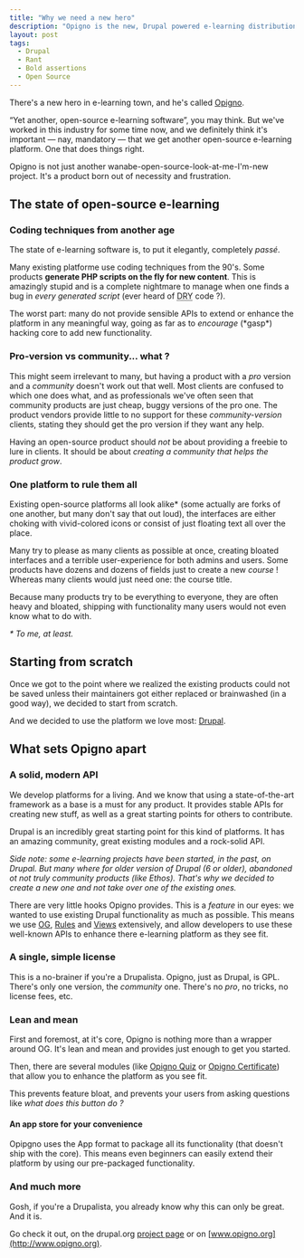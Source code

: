 ```yaml
---
title: "Why we need a new hero"
description: "Opigno is the new, Drupal powered e-learning distribution. This discusses why Opigno is so necessary in this industry."
layout: post
tags:
  - Drupal
  - Rant
  - Bold assertions
  - Open Source
---
```


There's a new hero in e-learning town, and he's called [Opigno](https://drupal.org/project/opigno).

&ldquo;Yet another, open-source e-learning software&rdquo;, you may think. But we've worked in this industry for some time now, and we definitely think it's important &mdash; nay, mandatory &mdash; that we get another open-source e-learning platform. One that does things right.

Opigno is not just another wanabe-open-source-look-at-me-I'm-new project. It's a product born out of necessity and frustration.

## The state of open-source e-learning

### Coding techniques from another age

The state of e-learning software is, to put it elegantly, completely *passé*.

Many existing platforme use coding techniques from the 90's. Some products **generate PHP scripts on the fly for new content**. This is amazingly stupid and is a complete nightmare to manage when one finds a bug in *every generated script* (ever heard of <abbr title="Don't Repeat Yourself">DRY</abbr> code ?).

The worst part: many do not provide sensible APIs to extend or enhance the platform in any meaningful way, going as far as to *encourage* (\*gasp\*) hacking core to add new functionality.

### Pro-version vs community... what ?

This might seem irrelevant to many, but having a product with a *pro* version and a *community* doesn't work out that well. Most clients are confused to which one does what, and as professionals we've often seen that community products are just cheap, buggy versions of the pro one. The product vendors provide little to no support for these *community-version* clients, stating they should get the pro version if they want any help.

Having an open-source product should *not* be about providing a freebie to lure in clients. It should be about *creating a community that helps the product grow*.

### One platform to rule them all

Existing open-source platforms all look alike\* (some actually are forks of one another, but many don't say that out loud), the interfaces are either choking with vivid-colored icons or consist of just floating text all over the place.

Many try to please as many clients as possible at once, creating bloated interfaces and a terrible user-experience for both admins and users. Some products have dozens and dozens of fields just to create a new *course* ! Whereas many clients would just need one: the course title.

Because many products try to be everything to everyone, they are often heavy and bloated, shipping with functionality many users would not even know what to do with.

*\* To me, at least.*

## Starting from scratch

Once we got to the point where we realized the existing products could not be saved unless their maintainers got either replaced or brainwashed (in a good way), we decided to start from scratch.

And we decided to use the platform we love most: [Drupal](https://drupal.org).

## What sets Opigno apart

### A solid, modern API

We develop platforms for a living. And we know that using a state-of-the-art framework as a base is a must for any product. It provides stable APIs for creating new stuff, as well as a great starting points for others to contribute.

Drupal is an incredibly great starting point for this kind of platforms. It has an amazing community, great existing modules and a rock-solid API.

*Side note: some e-learning projects have been started, in the past, on Drupal. But many where for older version of Drupal (6 or older), abandoned ot not truly community products (like Ethos). That's why we decided to create a new one and not take over one of the existing ones.*

There are very little hooks Opigno provides. This is a *feature* in our eyes: we wanted to use existing Drupal functionality as much as possible. This means we use [OG](https://drupal.org/project/og), [Rules](https://drupal.org/project/rules) and [Views](https://drupal.org/project/views) extensively, and allow developers to use these well-known APIs to enhance there e-learning platform as they see fit.

### A single, simple license

This is a no-brainer if you're a Drupalista. Opigno, just as Drupal, is GPL. There's only one version, the *community* one. There's no *pro*, no tricks, no license fees, etc.

### Lean and mean

First and foremost, at it's core, Opigno is nothing more than a wrapper around OG. It's lean and mean and provides just enough to get you started.

Then, there are several modules (like [Opigno Quiz](https://drupal.org/project/opigno_quiz_app) or [Opigno Certificate](https://drupal.org/project/opigno_certificate_app)) that allow you to enhance the platform as you see fit.

This prevents feature bloat, and prevents your users from asking questions like *what does this button do ?*

#### An app store for your convenience

Opipgno uses the App format to package all its functionality (that doesn't ship with the core). This means even beginners can easily extend their platform by using our pre-packaged functionality.

### And much more

Gosh, if you're a Drupalista, you already know why this can only be great. And it is.

Go check it out, on the drupal.org [project page](https://drupal.org/project/opigno) or on [www.opigno.org](http://www.opigno.org).